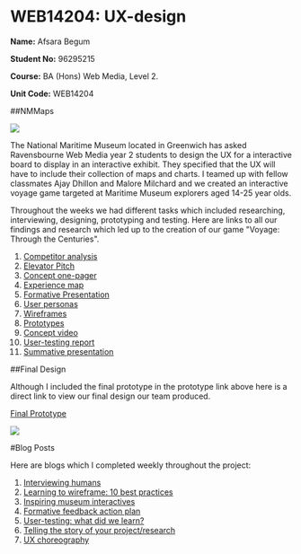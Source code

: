 # WEB14204: UX-design

**Name:** Afsara Begum

**Student No:** 96295215

**Course:** BA (Hons) Web Media, Level 2.

**Unit Code:** WEB14204

##NMMaps


![](https://s11.postimg.org/3wjhclosj/1_intro_screen.jpg)


The National Maritime Museum located in Greenwich has asked Ravensbourne Web Media year 2 students to design the UX for a interactive board to display in an interactive exhibit. They specified that the UX will have to include their collection of maps and charts. I teamed up with fellow classmates Ajay Dhillon and Malore Milchard and we created an interactive voyage game targeted at Maritime Museum explorers aged 14-25 year olds. 

Throughout the weeks we had different tasks which included researching, interviewing, designing, prototyping and testing. Here are links to all our findings and research which led up to the creation of our game "Voyage: Through the Centuries".

1. [Competitor analysis](https://docs.google.com/a/students.rave.ac.uk/document/d/1Bv6igzCkdYoOO0XFCU6IE4Qh88CdzLRDyCa5tepFx1c/edit?usp=sharing)
2. [Elevator Pitch](https://docs.google.com/a/students.rave.ac.uk/document/d/1lD_9ruakVR5p5Sxy4kjXpG2C20LFTKA0vK38XYKq8iM/edit?usp=sharing)
3. [Concept one-pager](https://drive.google.com/a/students.rave.ac.uk/file/d/0B0og3l7c9_15T3ZxYW5qenE0VXc/view?usp=sharing)
4. [Experience map](https://docs.google.com/a/students.rave.ac.uk/presentation/d/1CtL5lRaSW3RNxVtiC4B7OMnC57Td1ocb3zWQK6VlR80/edit?usp=sharing)
5. [Formative Presentation](https://docs.google.com/a/students.rave.ac.uk/presentation/d/1yGq3Cb5eNKwbVFgrVdxYTGy2kBoTW3yRwhyHAG_qk1U/edit?usp=sharing)
6. [User personas](https://docs.google.com/a/students.rave.ac.uk/document/d/1QeV7lGX2b0An7CpAWhmwzkfC1cKxe0frF4ssgA3e8Cs/edit?usp=sharing)
7. [Wireframes](https://docs.google.com/a/students.rave.ac.uk/presentation/d/1I8OHhCKIDu3jRtUU9bjh4m_2-p9g0GkH2jCEj4ewbW4/edit?usp=sharing) 
8. [Prototypes](https://docs.google.com/a/students.rave.ac.uk/presentation/d/1sF_dgjsGLQ2crJqPmKKt37iNXFjqw60QUKNCObeDxd8/edit?usp=sharing)
9. [Concept video](https://spark.adobe.com/video/RXDMDgF9HW4fg)
10. [User-testing report](https://docs.google.com/a/students.rave.ac.uk/document/d/1aR2LctckTnuVDYbJK-hy-16PxhwzWAO1JiIkGE0hQ7w/edit?usp=sharing)
11. [Summative presentation](https://docs.google.com/a/students.rave.ac.uk/presentation/d/1efUTWvZYxMSzecAY2Ze5VYNy2OdYuKtHATMlpkA3KAs/edit?usp=sharing)

##Final Design

Although I included the final prototype in the prototype link above here is a direct link to view our final design our team produced.

[Final Prototype](https://invis.io/JHATF98A3#/221953939_1_Intro_Screen)

![](https://s7.postimg.org/ui3na9syz/17_level_2_timer_dv.jpg)


#Blog Posts


Here are blogs which I completed weekly throughout the project:

1. [Interviewing humans](https://medium.com/ux-design-unit/interviewing-humans-review-826f5b22f14f#.5wmwikbj4)
2. [Learning to wireframe: 10 best practices](https://medium.com/ux-design-unit/learning-to-wireframe-4475a3dc9ef7#.kqk0t1i8r)
3. [Inspiring museum interactives](https://medium.com/ux-design-unit/inspiring-museum-interactives-7ad8a529d6cc#.8h2v24xeo)
4. [Formative feedback action plan](https://medium.com/ux-design-unit/formative-feedback-action-plan-f1a15792cbe9#.rqocfj7o6)
5. [User-testing: what did we learn?](https://medium.com/ux-design-unit/user-testing-what-did-we-learn-32a415da5fa6#.r0zxtygjs)
6. [Telling the story of your project/research](https://medium.com/ux-design-unit/telling-the-story-of-your-project-research-db2be073c9b2#.13cneaxi2)
7. [UX choreography](https://medium.com/ux-design-unit/ux-choreography-a9c0f02d9e08#.6ddby3ujb)
